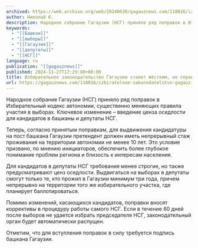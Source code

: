 ```yaml
---
archived: https://web.archive.org/web/20240630/gagauznews.com/118016/izbiratelnoe-zakonodatelstvo-gagauzii-stanet-zhyostkim-no-spravedlivym.html
author: Николай К.
description: Народное собрание Гагаузии (НСГ) приняло ряд поправок в Избирательный кодекс автономии, существенно меняющих правила участия в выборах. Ключевое изменение – введение ценза оседлости для кандидатов в башканы и депутаты НСГ. Теперь, согласно принятым поправкам, для выдвижения кандидатуры на пост башкана Гагаузии претендент должен иметь непрерывный стаж проживания на территории автономии не менее 10 лет. Это условие призвано, по мнению инициаторов, обеспечить более глубокое понимание проблем региона и близость к интересам населения. Для кандидатов в депутаты НСГ требования менее строгие, но также предусматривают ценз оседлости. Выдвигаться на выборах в депутаты смогут только те, кто прожил в Гагаузии минимум три года, причем […]
keywords:
  - "[[Башкан]]"
  - "[[выборы]]"
  - "[[Гагаузия]]"
  - "[[депутаты]]"
  - "[[НСГ]]"
language: ru
publication: "[[gagauznews]]"
published: 2024-11-27T17:29:00+00:00
title: Избирательное законодательство Гагаузии станет жёстким, но справедливым
url: https://gagauznews.com/118016/izbiratelnoe-zakonodatelstvo-gagauzii-stanet-zhyostkim-no-spravedlivym.html
---
```


Народное собрание Гагаузии (НСГ) приняло ряд поправок в Избирательный кодекс автономии, существенно меняющих правила участия в выборах. Ключевое изменение – введение ценза оседлости для кандидатов в башканы и депутаты НСГ.

Теперь, согласно принятым поправкам, для выдвижения кандидатуры на пост башкана Гагаузии претендент должен иметь непрерывный стаж проживания на территории автономии не менее 10 лет. Это условие призвано, по мнению инициаторов, обеспечить более глубокое понимание проблем региона и близость к интересам населения.

Для кандидатов в депутаты НСГ требования менее строгие, но также предусматривают ценз оседлости. Выдвигаться на выборах в депутаты смогут только те, кто прожил в Гагаузии минимум три года, причем
непрерывно на территории того же избирательного участка, где планирует баллотироваться.

Помимо изменений, касающихся кандидатов, поправки вносят коррективы в процедуру работы самого НСГ. Если в течение 60 дней после выборов не удается избрать председателя НСГ, законодательный орган будет автоматически распущен.

Отметим, что для вступления поправок в силу требуется подпись башкана Гагаузии.
